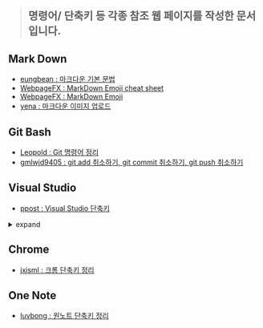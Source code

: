 > ## 명령어/ 단축키 등 각종 참조 웹 페이지를 작성한 문서입니다.

## Mark Down
- [eungbean : 마크다운 기본 문법](https://eungbean.github.io/2018/06/11/How-to-use-markdown/)
- [WebpageFX : MarkDown Emoji cheat sheet](https://github.com/WebpageFX/emoji-cheat-sheet.com/issues/429)
- [WebpageFX : MarkDown Emoji](https://github.com/StylishThemes/GitHub-Dark/wiki/Emoji)
- [yena : 마크다운 이미지 업로드](https://blog.yena.io/studynote/2017/11/23/Github-resize-image.html#:~:text=%EB%A7%88%ED%81%AC%EB%8B%A4%EC%9A%B4%20%ED%8C%8C%EC%9D%BC%EC%97%90%EC%84%9C%20%EC%9D%B4%EB%AF%B8%EC%A7%80,%EA%B1%B0%EB%82%98%20%EC%83%9D%EB%9E%B5%ED%95%A0%20%EC%88%98%20%EC%9E%88%EB%8B%A4.&text=%ED%98%B9%EC%9D%80%2C%20%25%20%EB%8B%A8%EC%9C%84%EB%A1%9C%20%EC%9D%B4%EB%AF%B8%EC%A7%80%20%EC%82%AC%EC%9D%B4%EC%A6%88%20%EC%A1%B0%EC%A0%88%EC%9D%B4%20%EA%B0%80%EB%8A%A5%ED%95%98%EB%8B%A4.)


## Git Bash
- [Leopold : Git 명령어 정리](https://medium.com/@joongwon/git-git-%EB%AA%85%EB%A0%B9%EC%96%B4-%EC%A0%95%EB%A6%AC-c25b421ecdbd)
- [gmlwjd9405 : git add 취소하기, git commit 취소하기, git push 취소하기](https://gmlwjd9405.github.io/2018/05/25/git-add-cancle.html)


## Visual Studio
- [ppost : Visual Studio 단축키](https://ppost.tistory.com/entry/%EB%B9%84%EC%A3%BC%EC%96%BC%EC%8A%A4%ED%8A%9C%EB%94%94%EC%98%A4-%EB%8B%A8%EC%B6%95%ED%82%A4-%EB%AA%A8%EC%9D%8C)
<details>
  <summary>expand</summary>

| 단축키                           | 설명                                                         |
| -------------------------------- | ------------------------------------------------------------ |
| Ctrl + K, C                      | 선택 영역 주석 달기                                          |
| Ctrl + K, U                      | 선택 영역 주석 없애기                                        |
| Ctrl + '-'                       | 이전 커서 위치로 이동                                        |
| Ctrl + M, L                      | 전체 코드 구간을 접기(fold)                                  |
| Ctrl + M, M                      | 커서 위치가 속한 구간을 접기(fold)                           |
| Ctrl + Tab                       | Edit하고 있는 Child Window 간의 이동                         |
| Ctrl + F4                        | 현재 Edit하고 있는 Child Window를 닫기                       |
| Ctrl + I                         | 문자열 입력 점진적으로 문자열 찾기 (Incremental Search)      |
| Ctrl + F3                        | 현재 커서에 있는 문자열 찾기 fowared (블록 지정 안 해도 됨)  |
| Shift + F3                       | 현재 커서에 있는 문자열 찾기 backward                        |
| F3                               | 찾은 문자열에 대한 다음 문자열로 이동 (Next Search)          |
| Ctrl + H                         | 문자열 찾아 바꾸기 (Replace)                                 |
| Ctrl + Left/Right Arrow          | 단어 단위로 이동                                             |
| Ctrl + Delete 또는 Backspace     | 단어 단위로 삭제                                             |
| Ctrl + F2                        | 현재 라인에 북마크 지정/해제                                 |
| F2                               | 지정된 다음 북마크로 이동                                    |
| Ctrl + Shift + F2                | 지정된 모든 북마크를 해제                                    |
| F9                               | 현재 라인에 Breakpoint를 지정/해제                           |
| Ctrl + Shift + F9                | 현재 Edit하고 있는 소스파일에 지정된 모든 Breakpoint 해제    |
| Ctrl + ] 또는 E                  | ‘{‘괄호의 짝을 찾아줌 (‘{‘에 커서를 놓고 눌러야 함}          |
| Ctrl + J, K                      | #ifdef 와 #endif의 짝을 찾아줌                               |
| Ctrl + L                         | 한 라인을 클립보드로 잘라내기 (Cut)                          |
| Ctrl + Shift + L                 | 한 라인을 삭제                                               |
| Alt + Mouse                      | 블록 설정 세로로 블록 설정하기 (마우스로)                    |
| Ctrl + Shift + F8                | 세로로 블록 설정하기 (키보드로), 취소할 때는 Esc키를 눌러야 함 |
| 블록 설정 -> Tab                 | 선택된 블록의 문자열을 일괄적으로 들여쓰기(Tab) 적용         |
| 블록 설정 -> Shift + Tab         | 선택된 블록의 문자열을 일괄적으로 내어쓰기 적용              |
| Alt + F8 -> Tab 또는 Shift + Tab | 들여쓰기 자동 조정 (`Tab`:들여쓰기, Shift + Tab : 내어쓰기)  |
| Ctrl + T                         | 현재 커서에 있는 변수/함수에 대한 Type이 Tooltip 힌트 창에 나타남 |
| Ctrl + Alt + T                   | 멤버 변수/함수 목록에 대한 팝업 창이 나타남                  |
| Ctrl + Shift + T                 | 공백/콤마/파이프/괄호 등을 기준으로 좌우 문자열을 Swap시킴   |
| Ctrl + Shift + 8                 | 문단기호 표시/감추기 : Tab은 ^, Space는 .으로 표시           |
| Ctrl + D                         | 툴바의 찾기 Editbox로 이동                                   |
| Ctrl + Up/Down Arrow             | 커서는 고정시키고 화면만 스크롤 시키기                       |

</details>

## Chrome 
- [jxisml : 크롬 단축키 정리](https://jxisml.tistory.com/414)

## One Note
- [luvbong : 원노트 단축키 정리](https://luvbong.tistory.com/62)
